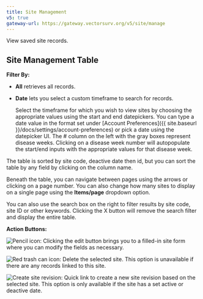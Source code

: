 ```yaml
---
title: Site Management
v5: true
gateway-url: https://gateway.vectorsurv.org/v5/site/manage
---
```


View saved site records.

## Site Management Table

**Filter By:**

- **All** retrieves all records.

- **Date** lets you select a custom timeframe to search for records.

    Select the timeframe for which you wish to view sites by
    choosing the appropriate values using the start and end
    datepickers. You can type a date value in the format set under
    [Account
    Preferences]({{ site.baseurl }}/docs/settings/account-preferences)
    or pick a date using the datepicker UI. The \# column on the
    left with the gray boxes represent disease weeks. Clicking on a
    disease week number will autopopulate the start/end inputs with
    the appropriate values for that disease week.

The table is sorted by site code, deactive date then id, but you can sort the table by any field by clicking on
the column name.

Beneath the table, you can navigate between pages using the
arrows or clicking on a page number. You can also change how
many sites to display on a single page using the
**Items/page** dropdown option.

You can also use the search box on the right to filter results by site
code, site ID or other keywords. Clicking the X button will remove
the search filter and display the entire table.

**Action Buttons:**

![Pencil icon](/assets/images/docs/action-button-edit.png): Clicking the edit button brings you to a
filled-in site form where you can modify the fields as
necessary.

![Red trash can icon](/assets/images/docs/action-button-delete.png): Delete the selected site. This
option is unavailable if there are any records linked to this site.

![Create site revision](/assets/images/docs/action-button-site-revision.png): Quick link to create a new site revision based on the selected site. This option is only available if the site has a set active or deactive date.
